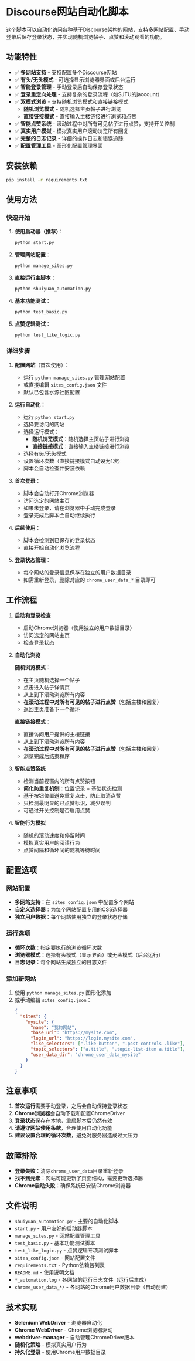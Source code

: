 # Discourse网站自动化脚本

这个脚本可以自动化访问各种基于Discourse架构的网站，支持多网站配置、手动登录后保存登录状态，并实现随机浏览帖子、点赞和滚动观看的功能。

## 功能特性

- ✅ **多网站支持** - 支持配置多个Discourse网站
- ✅ **有头/无头模式** - 可选择显示浏览器界面或后台运行
- ✅ **智能登录管理** - 手动登录后自动保存登录状态
- ✅ **登录重定向处理** - 支持复杂的登录流程（如SJTU的jaccount）
- ✅ **双模式浏览** - 支持随机浏览模式和直接链接模式
  - **随机浏览模式** - 随机选择主页帖子进行浏览
  - **直接链接模式** - 直接输入主楼链接进行浏览和点赞
- ✅ **智能点赞系统** - 滚动过程中对所有可见帖子进行点赞，支持开关控制
- ✅ **真实用户模拟** - 模拟真实用户滚动浏览所有回复
- ✅ **完整的日志记录** - 详细的操作日志和错误追踪
- ✅ **配置管理工具** - 图形化配置管理界面

## 安装依赖

```bash
pip install -r requirements.txt
```

## 使用方法

### 快速开始

1. **使用启动器（推荐）**：
   ```bash
   python start.py
   ```

2. **管理网站配置**：
   ```bash
   python manage_sites.py
   ```

3. **直接运行主脚本**：
   ```bash
   python shuiyuan_automation.py
   ```

4. **基本功能测试**：
   ```bash
   python test_basic.py
   ```

5. **点赞逻辑测试**：
   ```bash
   python test_like_logic.py
   ```

### 详细步骤

1. **配置网站**（首次使用）：
   - 运行 `python manage_sites.py` 管理网站配置
   - 或直接编辑 `sites_config.json` 文件
   - 默认已包含水源社区配置

2. **运行自动化**：
   - 运行 `python start.py`
   - 选择要访问的网站
   - 选择运行模式：
     - **随机浏览模式**：随机选择主页帖子进行浏览
     - **直接链接模式**：直接输入主楼链接进行浏览
   - 选择有头/无头模式
   - 设置循环次数（直接链接模式自动设为1次）
   - 脚本会自动检查并安装依赖

3. **首次登录**：
   - 脚本会自动打开Chrome浏览器
   - 访问选定的网站主页
   - 如果未登录，请在浏览器中手动完成登录
   - 登录完成后脚本会自动继续执行

4. **后续使用**：
   - 脚本会检测到已保存的登录状态
   - 直接开始自动化浏览流程

5. **登录状态管理**：
   - 每个网站的登录信息保存在独立的用户数据目录
   - 如需重新登录，删除对应的 `chrome_user_data_*` 目录即可

## 工作流程

1. **启动和登录检查**
   - 启动Chrome浏览器（使用独立的用户数据目录）
   - 访问选定的网站主页
   - 检查登录状态

2. **自动化浏览**

   **随机浏览模式**：
   - 在主页随机选择一个帖子
   - 点击进入帖子详情页
   - 从上到下滚动浏览所有内容
   - **在滚动过程中对所有可见的帖子进行点赞**（包括主楼和回复）
   - 返回主页准备下一个循环

   **直接链接模式**：
   - 直接访问用户提供的主楼链接
   - 从上到下滚动浏览所有内容
   - **在滚动过程中对所有可见的帖子进行点赞**（包括主楼和回复）
   - 浏览完成后结束程序

3. **智能点赞系统**
   - 检测当前视窗内的所有点赞按钮
   - **简化防重复机制**：位置记录 + 基础状态检测
   - 基于按钮位置避免重复点击，防止取消点赞
   - 只检测最明显的已点赞标识，减少误判
   - 可通过开关控制是否启用点赞

4. **智能行为模拟**
   - 随机的滚动速度和停留时间
   - 模拟真实用户的阅读行为
   - 点赞间隔和循环间的随机等待时间

## 配置选项

### 网站配置
- **多网站支持**：在 `sites_config.json` 中配置多个网站
- **自定义选择器**：为每个网站配置专用的CSS选择器
- **独立用户数据**：每个网站使用独立的登录状态存储

### 运行选项
- **循环次数**：指定要执行的浏览循环次数
- **浏览器模式**：选择有头模式（显示界面）或无头模式（后台运行）
- **日志记录**：每个网站生成独立的日志文件

### 添加新网站
1. 使用 `python manage_sites.py` 图形化添加
2. 或手动编辑 `sites_config.json`：
   ```json
   {
     "sites": {
       "mysite": {
         "name": "我的网站",
         "base_url": "https://mysite.com",
         "login_url": "https://login.mysite.com",
         "like_selectors": [".like-button", ".post-controls .like"],
         "topic_selectors": ["a.title", ".topic-list-item a.title"],
         "user_data_dir": "chrome_user_data_mysite"
       }
     }
   }
   ```

## 注意事项

1. **首次运行**需要手动登录，之后会自动保持登录状态
2. **Chrome浏览器**会自动下载和配置ChromeDriver
3. **登录状态**保存在本地，重启脚本后仍然有效
4. **请遵守网站使用条款**，合理使用自动化功能
5. **建议设置合理的循环次数**，避免对服务器造成过大压力

## 故障排除

- **登录失败**：清除`chrome_user_data`目录重新登录
- **找不到元素**：网站可能更新了页面结构，需要更新选择器
- **Chrome启动失败**：确保系统已安装Chrome浏览器

## 文件说明

- `shuiyuan_automation.py` - 主要的自动化脚本
- `start.py` - 用户友好的启动器脚本
- `manage_sites.py` - 网站配置管理工具
- `test_basic.py` - 基本功能测试脚本
- `test_like_logic.py` - 点赞逻辑专项测试脚本
- `sites_config.json` - 网站配置文件
- `requirements.txt` - Python依赖包列表
- `README.md` - 使用说明文档
- `*_automation.log` - 各网站的运行日志文件（运行后生成）
- `chrome_user_data_*/` - 各网站的Chrome用户数据目录（自动创建）

## 技术实现

- **Selenium WebDriver** - 浏览器自动化
- **Chrome WebDriver** - Chrome浏览器驱动
- **webdriver-manager** - 自动管理ChromeDriver版本
- **随机化策略** - 模拟真实用户行为
- **持久化登录** - 使用Chrome用户数据目录
